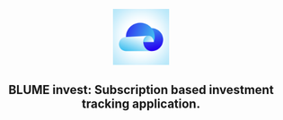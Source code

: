 <p align="center">
  <img src="/assets/blumeicon.png" height=100>

</p>

<div align="center">
  
## BLUME invest: Subscription based investment tracking application.

</div>
